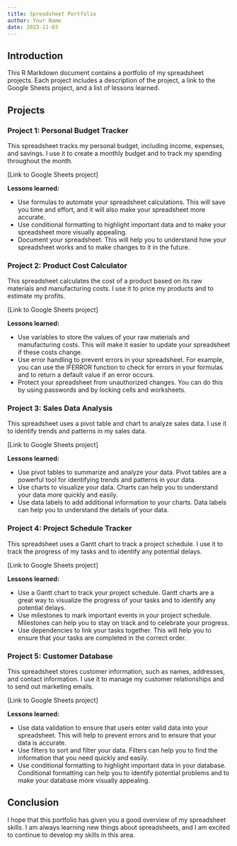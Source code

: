 ```yaml
---
title: Spreadsheet Portfolio
author: Your Name
date: 2023-11-03
---
```


## Introduction

This R Markdown document contains a portfolio of my spreadsheet projects. Each project includes a description of the project, a link to the Google Sheets project, and a list of lessons learned.

## Projects

### Project 1: Personal Budget Tracker

This spreadsheet tracks my personal budget, including income, expenses, and savings. I use it to create a monthly budget and to track my spending throughout the month.

[Link to Google Sheets project]

**Lessons learned:**

* Use formulas to automate your spreadsheet calculations. This will save you time and effort, and it will also make your spreadsheet more accurate.
* Use conditional formatting to highlight important data and to make your spreadsheet more visually appealing.
* Document your spreadsheet. This will help you to understand how your spreadsheet works and to make changes to it in the future.

### Project 2: Product Cost Calculator

This spreadsheet calculates the cost of a product based on its raw materials and manufacturing costs. I use it to price my products and to estimate my profits.

[Link to Google Sheets project]

**Lessons learned:**

* Use variables to store the values of your raw materials and manufacturing costs. This will make it easier to update your spreadsheet if these costs change.
* Use error handling to prevent errors in your spreadsheet. For example, you can use the IFERROR function to check for errors in your formulas and to return a default value if an error occurs.
* Protect your spreadsheet from unauthorized changes. You can do this by using passwords and by locking cells and worksheets.

### Project 3: Sales Data Analysis

This spreadsheet uses a pivot table and chart to analyze sales data. I use it to identify trends and patterns in my sales data.

[Link to Google Sheets project]

**Lessons learned:**

* Use pivot tables to summarize and analyze your data. Pivot tables are a powerful tool for identifying trends and patterns in your data.
* Use charts to visualize your data. Charts can help you to understand your data more quickly and easily.
* Use data labels to add additional information to your charts. Data labels can help you to understand the details of your data.

### Project 4: Project Schedule Tracker

This spreadsheet uses a Gantt chart to track a project schedule. I use it to track the progress of my tasks and to identify any potential delays.

[Link to Google Sheets project]

**Lessons learned:**

* Use a Gantt chart to track your project schedule. Gantt charts are a great way to visualize the progress of your tasks and to identify any potential delays.
* Use milestones to mark important events in your project schedule. Milestones can help you to stay on track and to celebrate your progress.
* Use dependencies to link your tasks together. This will help you to ensure that your tasks are completed in the correct order.

### Project 5: Customer Database

This spreadsheet stores customer information, such as names, addresses, and contact information. I use it to manage my customer relationships and to send out marketing emails.

[Link to Google Sheets project]

**Lessons learned:**

* Use data validation to ensure that users enter valid data into your spreadsheet. This will help to prevent errors and to ensure that your data is accurate.
* Use filters to sort and filter your data. Filters can help you to find the information that you need quickly and easily.
* Use conditional formatting to highlight important data in your database. Conditional formatting can help you to identify potential problems and to make your database more visually appealing.

## Conclusion

I hope that this portfolio has given you a good overview of my spreadsheet skills. I am always learning new things about spreadsheets, and I am excited to continue to develop my skills in this area.
